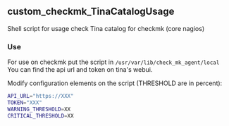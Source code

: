 ## custom_checkmk_TinaCatalogUsage
Shell script for usage check Tina catalog for checkmk (core nagios)

### Use
For use on checkmk put the script in ```/usr/var/lib/check_mk_agent/local```
You can find the api url and token on tina's webui. 

Modify configuration elements on the script (THRESHOLD are in percent):
```bash
API_URL="https://XXX"
TOKEN="XXX"
WARNING_THRESHOLD=XX
CRITICAL_THRESHOLD=XX
```




